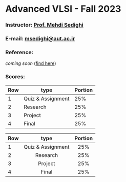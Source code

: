 # Advanced VLSI - Fall 2023

### Instructor: [Prof. Mehdi Sedighi](https://aut.ac.ir/cv/2365/%D9%85%D9%87%D8%AF%DB%8C%20%D8%B5%D8%AF%DB%8C%D9%82%DB%8C)
### E-mail: [msedighi@aut.ac.ir](mailto:msedighi@aut.ac.ir)

### Reference:
 *coming soon* ([find here](https://github.com/rezaAdinepour/M.Sc-AUT/tree/main/Advanced%20VLSI/Reference))
 
### Scores:
| Row  | type |  Portion |
| ----- | ----- | ----- |
| 1 | Quiz & Assignment | 25% |
| 2 | Research | 25% |
| 3 | Project | 25% |
| 4 | Final | 25% |


| Row | type | Portion |
| --- | :-:  | :-: |  
| 1 | Quiz & Assignment | 25% |
| 2 | Research | 25% |
| 3 | Project | 25% |
| 4 | Final | 25% |

